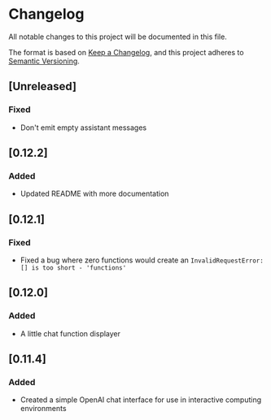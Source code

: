 # Changelog

All notable changes to this project will be documented in this file.

The format is based on [Keep a Changelog](https://keepachangelog.com/en/1.0.0/),
and this project adheres to [Semantic Versioning](https://semver.org/spec/v2.0.0.html).

## [Unreleased]

### Fixed

-   Don't emit empty assistant messages

## [0.12.2]

### Added

-   Updated README with more documentation

## [0.12.1]

### Fixed

-   Fixed a bug where zero functions would create an `InvalidRequestError: [] is too short - 'functions'`

## [0.12.0]

### Added

-   A little chat function displayer

## [0.11.4]

### Added

-   Created a simple OpenAI chat interface for use in interactive computing environments
